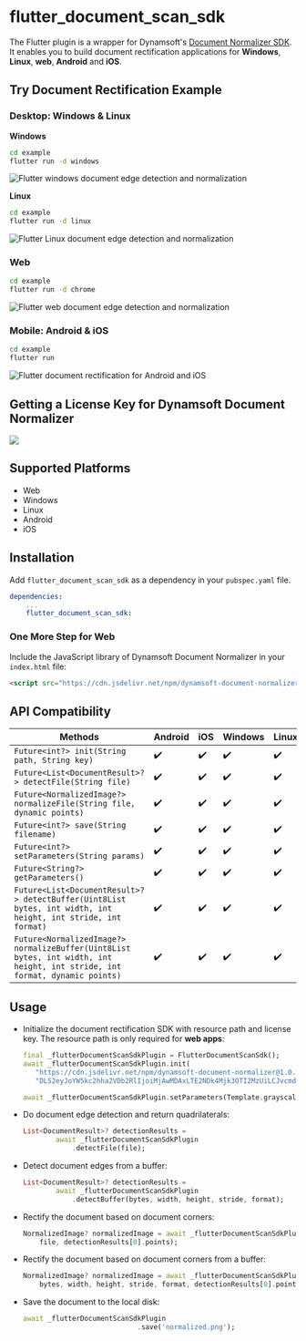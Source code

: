 # flutter_document_scan_sdk
The Flutter plugin is a wrapper for Dynamsoft's [Document Normalizer SDK](https://www.dynamsoft.com/document-normalizer/docs/introduction/). It enables you to build document rectification applications for **Windows**, **Linux**, **web**, **Android** and **iOS**.

## Try Document Rectification Example

### Desktop: Windows & Linux


**Windows** 

```bash
cd example
flutter run -d windows
```

![Flutter windows document edge detection and normalization](https://www.dynamsoft.com/codepool/img/2022/12/flutter-windows-desktop-document-scanner.png)


**Linux**

```bash
cd example
flutter run -d linux
```

![Flutter Linux document edge detection and normalization](https://www.dynamsoft.com/codepool/img/2022/12/flutter-linux-desktop-document-scanner.png)

### Web
```bash
cd example
flutter run -d chrome
```

![Flutter web document edge detection and normalization](https://www.dynamsoft.com/codepool/img/2023/05/document-edge-edit.png)

### Mobile: Android & iOS

```bash
cd example
flutter run 
```

![Flutter document rectification for Android and iOS](https://www.dynamsoft.com/codepool/img/2023/02/flutter-document-rectification-android-ios.jpg)

## Getting a License Key for Dynamsoft Document Normalizer
[![](https://img.shields.io/badge/Get-30--day%20FREE%20Trial-blue)](https://www.dynamsoft.com/customer/license/trialLicense/?product=ddn)

## Supported Platforms
- Web
- Windows
- Linux
- Android
- iOS

## Installation
Add `flutter_document_scan_sdk` as a dependency in your `pubspec.yaml` file.

```yml
dependencies:
    ...
    flutter_document_scan_sdk:
```

### One More Step for Web
Include the JavaScript library of Dynamsoft Document Normalizer in your `index.html` file:

```html
<script src="https://cdn.jsdelivr.net/npm/dynamsoft-document-normalizer@1.0.12/dist/ddn.js"></script>
```

## API Compatibility
| Methods      | Android |    iOS | Windows | Linux | Web|
| ----------- | ----------- | ----------- | ----------- |----------- |----------- |
| `Future<int?> init(String path, String key)`     | :heavy_check_mark:       | :heavy_check_mark:   | :heavy_check_mark:      | :heavy_check_mark:      |:heavy_check_mark:      | 
| `Future<List<DocumentResult>?> detectFile(String file)`     | :heavy_check_mark:      | :heavy_check_mark:   | :heavy_check_mark:      |:heavy_check_mark:      | :heavy_check_mark:     |
| `Future<NormalizedImage?> normalizeFile(String file, dynamic points)`     | :heavy_check_mark:      | :heavy_check_mark:   | :heavy_check_mark:      |:heavy_check_mark:      | :heavy_check_mark:     |
| `Future<int?> save(String filename)`     | :heavy_check_mark:       | :heavy_check_mark:   | :heavy_check_mark:       | :heavy_check_mark:       |:heavy_check_mark:      | 
| `Future<int?> setParameters(String params)`     | :heavy_check_mark:       | :heavy_check_mark:   | :heavy_check_mark:       | :heavy_check_mark:       |:heavy_check_mark:      | 
| `Future<String?> getParameters()`     | :heavy_check_mark:       | :heavy_check_mark:   | :heavy_check_mark:       | :heavy_check_mark:       |:heavy_check_mark:      | 
| `Future<List<DocumentResult>?> detectBuffer(Uint8List bytes, int width, int height, int stride, int format)`     | :heavy_check_mark:      | :heavy_check_mark:   | :heavy_check_mark:      |:heavy_check_mark:      | :heavy_check_mark:      |
| `Future<NormalizedImage?> normalizeBuffer(Uint8List bytes, int width, int height, int stride, int format, dynamic points)`     | :heavy_check_mark:      | :heavy_check_mark:   | :heavy_check_mark:      |:heavy_check_mark:      | :heavy_check_mark:     |

## Usage
- Initialize the document rectification SDK with resource path and license key. The resource path is only required for **web apps**:

     ```dart
    final _flutterDocumentScanSdkPlugin = FlutterDocumentScanSdk();
    await _flutterDocumentScanSdkPlugin.init(
        "https://cdn.jsdelivr.net/npm/dynamsoft-document-normalizer@1.0.12/dist/",
        "DLS2eyJoYW5kc2hha2VDb2RlIjoiMjAwMDAxLTE2NDk4Mjk3OTI2MzUiLCJvcmdhbml6YXRpb25JRCI6IjIwMDAwMSIsInNlc3Npb25QYXNzd29yZCI6IndTcGR6Vm05WDJrcEQ5YUoifQ==");

    await _flutterDocumentScanSdkPlugin.setParameters(Template.grayscale);
    ```

- Do document edge detection and return quadrilaterals:

    ```dart
    List<DocumentResult>? detectionResults =
            await _flutterDocumentScanSdkPlugin
                .detectFile(file);
    ```
- Detect document edges from a buffer:

    ```dart
    List<DocumentResult>? detectionResults =
            await _flutterDocumentScanSdkPlugin
                .detectBuffer(bytes, width, height, stride, format);
    ```
- Rectify the document based on document corners:

    ```dart
    NormalizedImage? normalizedImage = await _flutterDocumentScanSdkPlugin.normalizeFile(
        file, detectionResults[0].points);
    ```
- Rectify the document based on document corners from a buffer:

    ```dart
    NormalizedImage? normalizedImage = await _flutterDocumentScanSdkPlugin.normalizeBuffer(
        bytes, width, height, stride, format, detectionResults[0].points);
    ```
- Save the document to the local disk:

    ```dart
    await _flutterDocumentScanSdkPlugin
                                .save('normalized.png');
    ```



